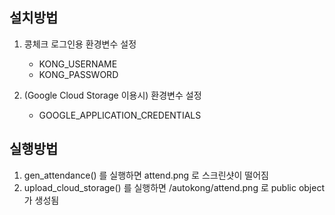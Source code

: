 설치방법
--------

1. 콩체크 로그인용 환경변수 설정
   - KONG_USERNAME
   - KONG_PASSWORD

2. (Google Cloud Storage 이용시) 환경변수 설정
   - GOOGLE_APPLICATION_CREDENTIALS

실행방법
--------

1. gen_attendance() 를 실행하면 attend.png 로 스크린샷이 떨어짐
2. upload_cloud_storage() 를 실행하면 /autokong/attend.png 로 public object 가 생성됨

